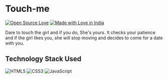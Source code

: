 # Touch-me

[![Open Source Love](https://badges.frapsoft.com/os/v2/open-source.svg?v=103)](https://github.com/sriritwik3)
[![Made with Love in India](https://madewithlove.org.in/badge.svg)](https://github.com/sriritwik3)  

Dare to touch the girl and if you do, She's yours. It checks your patience and if the girl likes you, she will stop moving and decides to come for a date with you.

## Technology Stack Used
<img alt="HTML5" src="https://img.shields.io/badge/html5-%23E34F26.svg?style=for-the-badge&logo=html5&logoColor=white"/>     <img alt="CSS3" src="https://img.shields.io/badge/css3-%231572B6.svg?style=for-the-badge&logo=css3&logoColor=white"/>     <img alt="JavaScript" src="https://img.shields.io/badge/javascript-%23323330.svg?style=for-the-badge&logo=javascript&logoColor=%23F7DF1E"/>

